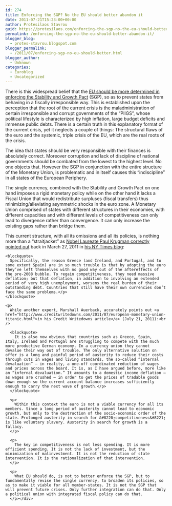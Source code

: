 ```yaml
---
id: 274
title: Enforcing the SGP? No the EU should better abandon it
date: 2011-07-21T15:23:00+00:00
author: Protesilaos Stavrou
guid: https://protesilaos.com/enforcing-the-sgp-no-the-eu-should-better-abandon-it/
permalink: /enforcing-the-sgp-no-the-eu-should-better-abandon-it/
blogger_blog:
  - protes-stavrou.blogspot.com
blogger_permalink:
  - /2011/07/enforcing-sgp-no-eu-should-better.html
blogger_author:
  - Unknown
categories:
  - Euroblog
  - Uncategorized
---
```

<div dir="ltr" style="text-align: left;" trbidi="on">
  <div class="separator" style="clear: both; text-align: center;">
  </div>
  
  <p>
    There is this widespread belief that the <a href="http://blog-imfdirect.imf.org/2011/07/19/europe/">EU should be more determined in enforcing the Stability and Growth Pact</a> (SGP), so as to prevent states from behaving in a fiscally irresponsible way. This is established upon the perception that the root of the current crisis is the maladministration of certain irresponsible and corrupt governments of the &#8220;PIIGS&#8221;, whose political lifestyle is characterized by high inflation, large budget deficits and immense public debts. There is a certain truth in this explanatory format of the current crisis, yet it neglects a couple of things: The structural flaws of the euro and the systemic, triple crisis of the EU, which are the real roots of the crisis.
  </p>
  
  <p>
    The idea that states should be very responsible with their finances is absolutely correct. Moreover corruption and lack of discipline of national governments should be combated from the lowest to the highest level. No one objects that. However the SGP in conjunction with the entire structure of the Monetary Union, is problematic and in itself causes this &#8220;indiscipline&#8221; in all states of the European Periphery.
  </p>
  
  <p>
    The single currency, combined with the Stability and Growth Pact on one hand imposes a rigid monetary policy while on the other hand it lacks a Fiscal Union that would redistribute surpluses (fiscal transfers) thus minimizing/alleviating asymmetric shocks in the euro zone. A Monetary Union comprised of states with different structures in their economies, with different capacities and with different levels of competitiveness can only lead to divergence rather than convergence. It can only increase the existing gaps rather than bridge them.
  </p>
  
  <p>
    This current structure, with all its omissions and all its policies, is nothing more than a &#8220;straitjacket&#8221; as <a href="http://krugman.blogs.nytimes.com/2011/03/27/the-euro-straitjacket/">Nobel Laureate Paul Krugman correctly pointed out</a> back in March 27, 2011 in <a href="http://krugman.blogs.nytimes.com/">his NY Times blog</a>:<br /> 
    
    <blockquote>
      Specifically, the reason Greece (and Ireland, and Portugal, and to some extent Spain) are in so much trouble is that by adopting the euro they’ve left themselves with no good way out of the aftereffects of the pre-2008 bubble. To regain competitiveness, they need massive deflation; but that deflation, in addition to involving an extended period of very high unemployment, worsens the real burden of their outstanding debt. Countries that still have their own currencies don’t face the same problems.</p>
    </blockquote>
    
    <p>
      While another expert, Marshall Auerback, accurately points out <a href="http://www.creditwritedowns.com/2011/07/european-monetary-union-titanic.html">in his Credit Writedowns article</a> (July 21, 2011):<br /> 
      
      <blockquote>
        It is also now obvious that countries such as Greece, Spain, Italy, Ireland and Portugal are struggling to compete with the much more productive German economy. In a currency union they cannot devalue their way out of trouble. The only alternative solution on offer is a long and painful period of austerity to reduce their costs through cuts in wages and living standards, the so-called “internal devaluation” — in reality, a one-off coordinated reduction of wages and prices across the board. It is, as I have argued before, more like an “infernal devaluation.” It amounts to a domestic income deflation — as wages are crushed — in order to get the prices of tradable goods down enough so the current account balance increases sufficiently enough to carry the next wave of growth.</p>
      </blockquote>
      
      <p>
        Within this context the euro is not a viable currency for all its members. Since a long period of austerity cannot lead to economic growth, but only to the destruction of the socio-economic order of the state. Prolonged austerity in search for &#8220;competitiveness&#8221; is like voluntary slavery. Austerity in search for growth is a fallacy.
      </p>
      
      <p>
        The key in competitiveness is not less spending. It is more efficient spending. It is not the lack of investment, but the minimization of malinvestment. It is not the reduction of state intervention. It is the rationalization of that intervention.
      </p>
      
      <p>
        What EU should do, is not to better enforce the SGP, but to fundamentally revise the single currency, to broaden its policies, so as to make it viable for all member-states. It is not the SGP that will prevent future crises. Only further integration can do that. Only a political union with integrated fiscal policy can do that.
      </p></div>